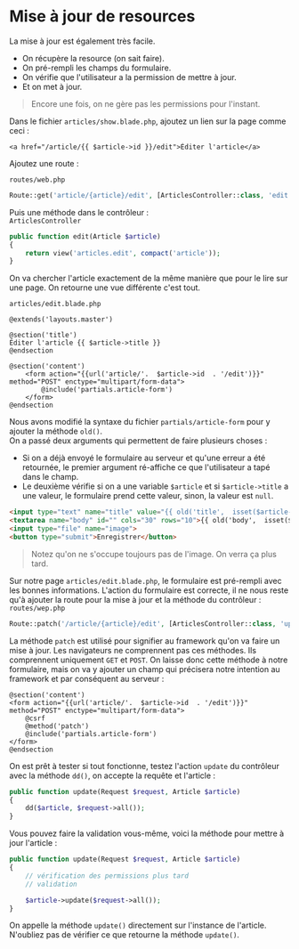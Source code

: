 # Mise à jour de resources
La mise à jour est également très facile.
- On récupère la resource (on sait faire).
- On pré-rempli les champs du formulaire.
- On vérifie que l'utilisateur a la permission de mettre à jour.
- Et on met à jour.

> Encore une fois, on ne gère pas les permissions pour l'instant.

Dans le fichier `articles/show.blade.php`, ajoutez un lien sur la page comme ceci :
```blade
<a href="/article/{{ $article->id }}/edit">Éditer l'article</a>
```
Ajoutez une route :

`routes/web.php`
```php
Route::get('article/{article}/edit', [ArticlesController::class, 'edit']);
```

Puis une méthode dans le contrôleur :  
`ArticlesController`
```php
public function edit(Article $article)
{
    return view('articles.edit', compact('article'));
}
```
On va chercher l'article exactement de la même manière que pour le lire sur une page. On retourne une vue différente c'est tout.

`articles/edit.blade.php`
```blade
@extends('layouts.master')

@section('title')
Éditer l'article {{ $article->title }}
@endsection

@section('content')
    <form action="{{url('article/'.  $article->id  . '/edit')}}" method="POST" enctype="multipart/form-data">
        @include('partials.article-form')
    </form>
@endsection
```

Nous avons modifié la syntaxe du fichier `partials/article-form` pour y ajouter la méthode `old()`.  
On a passé deux arguments qui permettent de faire plusieurs choses :
- Si on a déjà envoyé le formulaire au serveur et qu'une erreur a été retournée, le premier argument ré-affiche ce que l'utilisateur a tapé dans le champ.
- Le deuxième vérifie si on a une variable `$article` et si `$article->title` a une valeur, le formulaire prend cette valeur, sinon, la valeur est `null`.
```html
<input type="text" name="title" value="{{ old('title',  isset($article->title) ? $article->title : null) }}">
<textarea name="body" id="" cols="30" rows="10">{{ old('body',  isset($article->body) ? $article->body : null) }}</textarea>
<input type="file" name="image">
<button type="submit">Enregistrer</button>
```
> Notez qu'on ne s'occupe toujours pas de l'image. On verra ça plus tard.

Sur notre page `articles/edit.blade.php`, le formulaire est pré-rempli avec les bonnes informations.
L'action du formulaire est correcte, il ne nous reste qu'à ajouter la route pour la mise à jour et la méthode du contrôleur :  
`routes/wep.php`
```php
Route::patch('/article/{article}/edit', [ArticlesController::class, 'update']);
```
La méthode `patch` est utilisé pour signifier au framework qu'on va faire un mise à jour.
Les navigateurs ne comprennent pas ces méthodes. Ils comprennent uniquement `GET` et `POST`. On laisse donc cette méthode à notre formulaire, mais on va y ajouter un champ qui précisera notre intention au framework et par conséquent au serveur :  
```blade
@section('content')
<form action="{{url('article/'.  $article->id  . '/edit')}}" method="POST" enctype="multipart/form-data">
    @csrf
    @method('patch')
    @include('partials.article-form')
</form>
@endsection
```
On est prêt à tester si tout fonctionne, testez l'action `update` du contrôleur avec la méthode `dd()`, on accepte la requête et l'article :  
```php
public function update(Request $request, Article $article)
{
    dd($article, $request->all());
}
```
Vous pouvez faire la validation vous-même, voici la méthode pour mettre à jour l'article :
```php
public function update(Request $request, Article $article)
{
    // vérification des permissions plus tard
    // validation

    $article->update($request->all());
}
```
On appelle la méthode `update()` directement sur l'instance de l'article.
N'oubliez pas de vérifier ce que retourne la méthode `update()`.
